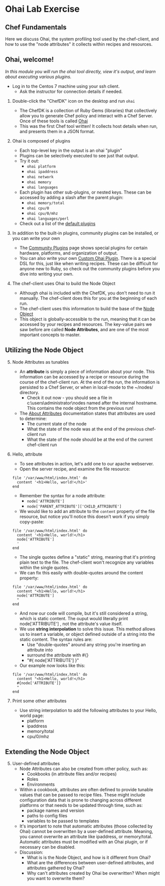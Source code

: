 # Ohai Lab Exercise
## Chef Fundamentals

Here we discuss Ohai, the system profiling tool used by the chef-client, and how to use the "node attributes" it collects within recipes and resources.

## Ohai, welcome!

_In this module you will run the ohai tool directly, view it's output, and learn about executing various plugins._

* Log in to the Centos 7 machine using your ssh client.
  * Ask the instructor for connection details if needed.

1. Double-click the "ChefDK" icon on the desktop and run `ohai`
   * The ChefDK is a collection of Ruby Gems (libraries) that collectively allow you to generate Chef policy and interact with a Chef Server. Once of these tools is called [Ohai](https://docs.chef.io/ohai.html)
   * This was the first Chef tool written! It collects host details when run, and presents them in a JSON format.

2. Ohai is composed of plugins
   * Each top-level key in the output is an ohai "plugin"
   * Plugins can be selectively executed to see just that output.
   * Try it out:
     * `ohai platform`
     * `ohai ipaddress`
     * `ohai network`
     * `ohai memory`
     * `ohai languages`
   * Each plugin has other sub-plugins, or nested keys. These can be accessed by adding a slash after the parent plugin:
     * `ohai memory/total`
     * `ohai cpu/0`
     * `ohai cpu/0/mhz`
     * `ohai languages/perl`
   * Check out a list of the [default plugins](https://docs.chef.io/ohai.html#default-plugins)

3. In addition to the built-in plugins, community plugins can be installed, or you can write your own
   * The [Community Plugins](https://docs.chef.io/plugin_community.html#ohai) page shows special plugins for certain hardware, platforms, and organization of output.
   * You can also write your own [Custom Ohai Plugin](https://docs.chef.io/ohai_custom.html). There is a special DSL for this, just like when writing recipes. These can be difficult for anyone new to Ruby, so check out the community plugins before you dive into writing your own.

4. The chef-client uses Ohai to build the Node Object
   * Although ohai is included with the ChefDK, you don't need to run it manually. The chef-client does this for you at the beginning of each run. 
   * The chef-client uses this information to build the base of the [Node Object](https://docs.chef.io/nodes.html#node-objects)
   * This object is globally-accessible to the run, meaning that it can be accessed by your recipes and resources. The key-value pairs we saw before are called **Node Attributes**, and are one of the most important concepts to master. 

## Utilizing the Node Object

5. Node Attributes as tunables
   * An **attribute** is simply a piece of information about your node. This information can be accessed by a recipe or resource during the course of the chef-client run. At the end of the run, the information is persisted to a Chef Server, or when in local-mode to the ~/nodes/ directory. 
     * Check it out now - you should see a file in c:\users\administrator\nodes named after the internal hostname. This contains the node object from the previous run!
   * The [About Attributes](https://docs.chef.io/attributes.html) documentation states that attributes are used to determine:
     * The current state of the node
     * What the state of the node was at the end of the previous chef-client run
     * What the state of the node should be at the end of the current chef-client run

5. Hello, attribute
   * To see attributes in action, let's add one to our apache webserver.
   * Open the server recipe, and examine the file resource:
   ```
   file '/var/www/html/index.html' do
     content '<h1>Hello, world!</h1>'
   end
   ```
   * Remember the syntax for a node attribute:
     * `node['ATTRIBUTE']`
     * `node['PARENT_ATTRIBUTE']['CHILD_ATTRIBUTE']`
   * We would like to add an attribute to the `content` property of the file resource, but notice you'll notice this doesn't work if you simply copy-paste:
   ```
   file '/var/www/html/index.html' do
     content '<h1>Hello, world!</h1>
     node['ATTRIBUTE']
     '
   end
   ```
   * The single quotes define a "static" string, meaning that it's printing plain text to the file. The chef-client won't recognize any variables within the single quotes.
   * We can fix this easily with double-quotes around the content property:
   ```
   file '/var/www/html/index.html' do
     content "<h1>Hello, world!</h1>
     node['ATTRIBUTE']
     "
   end
   ```
   * And now our code will compile, but it's still considered a string, which is static content. The ouput would literally print node['ATTRIBUTE'] , not the attribute's value itself.
   * We use **string interpolation** to solve this issue. This method allows us to insert a variable, or object defined outside of a string into the static content. The syntax rules are:
     * Use "double-quotes" around any string you're inserting an attribute into
     * surround the attribute with #{}
     * "#{ node['ATTRIBUTE'] }"
   * Our example now looks like this:
   ```
   file '/var/www/html/index.html' do
     content "<h1>Hello, world!</h1>
     #{node['ATTRIBUTE']}
     "
   end
   ```

6. Print some other attributes
   * Use string interpolation to add the following attributes to your Hello, world page:
     * platform
     * ipaddress
     * memory/total
     * cpu/0/mhz

## Extending the Node Object

5. User-defined attributes
   * Node Attributes can also be created from other policy, such as:
     * Cookbooks (in attribute files and/or recipes)
     * Roles
     * Environments
   * Within a cookbook, attributes are often defined to provide tunable values that can be passed to recipe files. These might include configuration data that is prone to changing across different platforms or that needs to be updated through time, such as:
     * package names and version
     * paths to config files
     * variables to be passed to templates
   * It's important to note that automatic attributes (those collected by Ohai) cannot be overwritten by a user-defined attribute. Meaning, you cannot overwrite an attribute like ipaddress, or memory/total. Automatic attributes must be modified with an Ohai plugin, or if necessary can be disabled.
   * Discussion:
     * What is is the Node Object, and how is it different from Ohai?
     * What are the differences between user-defined attributes, and attributes gathered by Ohai?
     * Why can't attributes created by Ohai be overwritten? When might you want to overwrite them?
